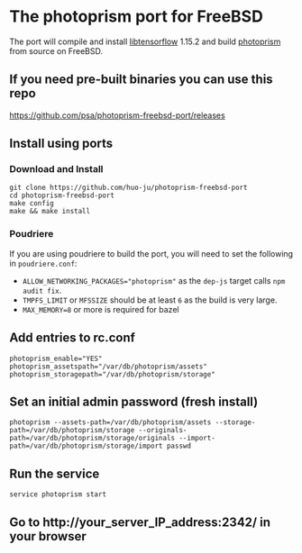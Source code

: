 # The photoprism port for FreeBSD

The port will compile and install [libtensorflow](https://www.tensorflow.org/install/lang_c) 1.15.2 and build [photoprism](https://github.com/photoprism/photoprism) from source on FreeBSD.

## If you need pre-built binaries you can use this repo

https://github.com/psa/photoprism-freebsd-port/releases

## Install using ports

### Download and Install
```
git clone https://github.com/huo-ju/photoprism-freebsd-port
cd photoprism-freebsd-port
make config
make && make install
```

### Poudriere

If you are using poudriere to build the port, you will need to set the
following in `poudriere.conf`:
* `ALLOW_NETWORKING_PACKAGES="photoprism"` as the `dep-js`
  target calls `npm audit fix`.
* `TMPFS_LIMIT` or `MFSSIZE` should be at least `6` as the build is very large.
* `MAX_MEMORY=8` or more is required for bazel

## Add entries to rc.conf

```
photoprism_enable="YES"
photoprism_assetspath="/var/db/photoprism/assets"
photoprism_storagepath="/var/db/photoprism/storage"
```

## Set an initial admin password (fresh install)

```
photoprism --assets-path=/var/db/photoprism/assets --storage-path=/var/db/photoprism/storage --originals-path=/var/db/photoprism/storage/originals --import-path=/var/db/photoprism/storage/import passwd
```

## Run the service

```
service photoprism start
```

## Go to http://your_server_IP_address:2342/ in your browser
